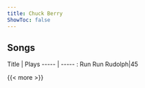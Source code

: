 ```yaml
---
title: Chuck Berry
ShowToc: false
---
```


## Songs
Title | Plays 
----- | ----- : 
Run Run Rudolph|45

{{< more >}}